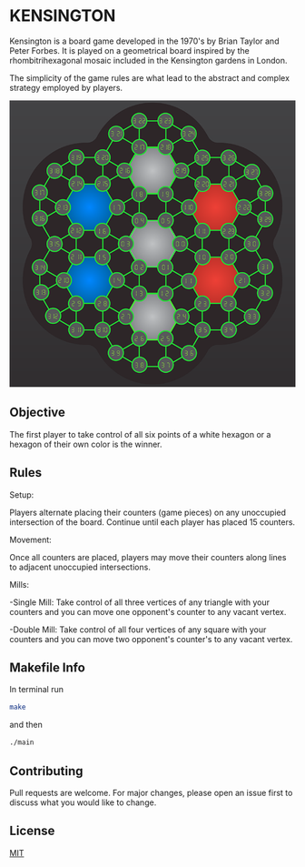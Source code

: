 # KENSINGTON

Kensington is a board game developed in the 1970's by Brian Taylor and Peter Forbes.
It is played on a geometrical board inspired by the rhombitrihexagonal mosaic included in the Kensington gardens in London.

The simplicity of the game rules are what lead to the abstract and complex strategy employed by players.

![Kensington board](KensingtonBoard.png)

## Objective

The first player to take control of all six points of a white hexagon or a hexagon of their own color is the winner.

## Rules

Setup: 

Players alternate placing their counters (game pieces) on any unoccupied intersection of the board. Continue until each player has placed 15 counters.

Movement: 

Once all counters are placed, players may move their counters along lines to adjacent unoccupied intersections.

Mills:

-Single Mill: Take control of all three vertices of any triangle with your counters and you can move one opponent's counter to any vacant vertex.

-Double Mill: Take control of all four vertices of any square with your counters and you can move two opponent's counter's to any vacant vertex.

## Makefile Info
In terminal run

```bash
make
```

and then

```bash
./main
```

## Contributing

Pull requests are welcome. For major changes, please open an issue first
to discuss what you would like to change.

## License

[MIT](https://choosealicense.com/licenses/mit/)